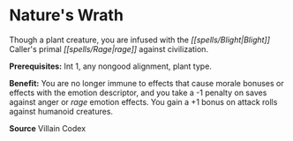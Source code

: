 ﻿---
cssclass: [feats]

---
# Nature's Wrath

Though a plant creature, you are infused with the _[[spells/Blight|Blight]]_ Caller's primal _[[spells/Rage|rage]]_ against civilization.

**Prerequisites:** Int 1, any nongood alignment, plant type.

**Benefit:** You are no longer immune to effects that cause morale bonuses or effects with the emotion descriptor, and you take a -1 penalty on saves against anger or _rage_ emotion effects. You gain a +1 bonus on attack rolls against humanoid creatures.

**Source** Villain Codex